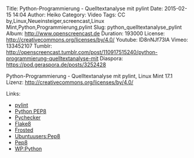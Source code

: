 Title: Python-Programmierung - Quelltextanalyse mit pylint
Date: 2015-02-15 14:04
Author: Heiko
Category: Video
Tags: CC by,Linux,Neueinsteiger,screencast,Linux Mint,Python,Programmierung,pylint
Slug: python_quelltextanalyse_pylint
Album: http://www.openscreencast.de
Duration: 193000
License: http://creativecommons.org/licenses/by/4.0/
Youtube: lD8nNJf73lA
Vimeo: 133452107
Tumblr: http://openscreencast.tumblr.com/post/110917515240/python-programmierung-quelltextanalyse-mit
Diaspora: https://pod.geraspora.de/posts/3252428

Python-Programmierung - Quelltextanalyse mit pylint, Linux Mint 17.1  
Lizenz: <http://creativecommons.org/licenses/by/4.0/>  
  

Links:

  * [pylint](http://www.pylint.org/ "Link zu pylint.org" )
  * [Python PEP8](https://www.python.org/dev/peps/pep-0008/ "Link zu python.org" )
  * [Pychecker](http://pychecker.sourceforge.net/ "Link zu sourceforge.net" )
  * [Flake8](https://pypi.python.org/pypi/flake8 "Link zu python.org" )
  * [Frosted](https://pypi.python.org/pypi/frosted/ "Link zu python.org" )
  * [Ubuntuusers:Pep8](http://wiki.ubuntuusers.de/pep8 "Link zu ubuntuusers.de" )
  * [Pep8](https://pypi.python.org/pypi/pep8 "Link zu python.org" )
  * [WP:Python](http://de.wikipedia.org/wiki/Python_%28Programmiersprache%29 "Link zu wikipedia.org" )

